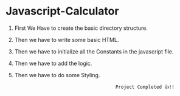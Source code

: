 # Javascript-Calculator

1. First We Have to create the basic directory structure.

2. Then we have to write some basic HTML.

3. Then we have to initialize all the Constants in the javascript file.

4. Then we have to add the logic.

5. Then we have to do some Styling.

                                            Project Completed 👍!!
